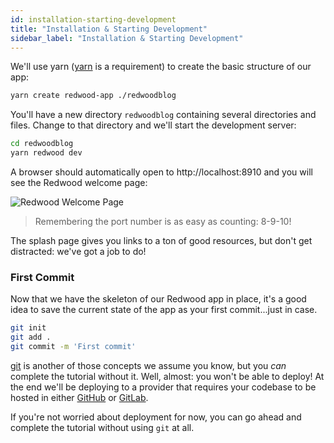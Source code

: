```yaml
---
id: installation-starting-development
title: "Installation & Starting Development"
sidebar_label: "Installation & Starting Development"
---
```


We'll use yarn ([yarn](https://yarnpkg.com/en/docs/install) is a requirement) to create the basic structure of our app:

```bash
yarn create redwood-app ./redwoodblog
```

You'll have a new directory `redwoodblog` containing several directories and files. Change to that directory and we'll start the development server:

```bash
cd redwoodblog
yarn redwood dev
```

A browser should automatically open to http://localhost:8910 and you will see the Redwood welcome page:

![Redwood Welcome Page](https://user-images.githubusercontent.com/300/145314717-431cdb7a-1c45-4aca-9bbc-74df4f05cc3b.png)

> Remembering the port number is as easy as counting: 8-9-10!

The splash page gives you links to a ton of good resources, but don't get distracted: we've got a job to do!

### First Commit

Now that we have the skeleton of our Redwood app in place, it's a good idea to save the current state of the app as your first commit...just in case.

```bash
git init
git add .
git commit -m 'First commit'
```

[git](https://git-scm.com/) is another of those concepts we assume you know, but you *can* complete the tutorial without it. Well, almost: you won't be able to deploy! At the end we'll be deploying to a provider that requires your codebase to be hosted in either [GitHub](https://github.com) or [GitLab](https://gitlab.com).

If you're not worried about deployment for now, you can go ahead and complete the tutorial without using `git` at all.
